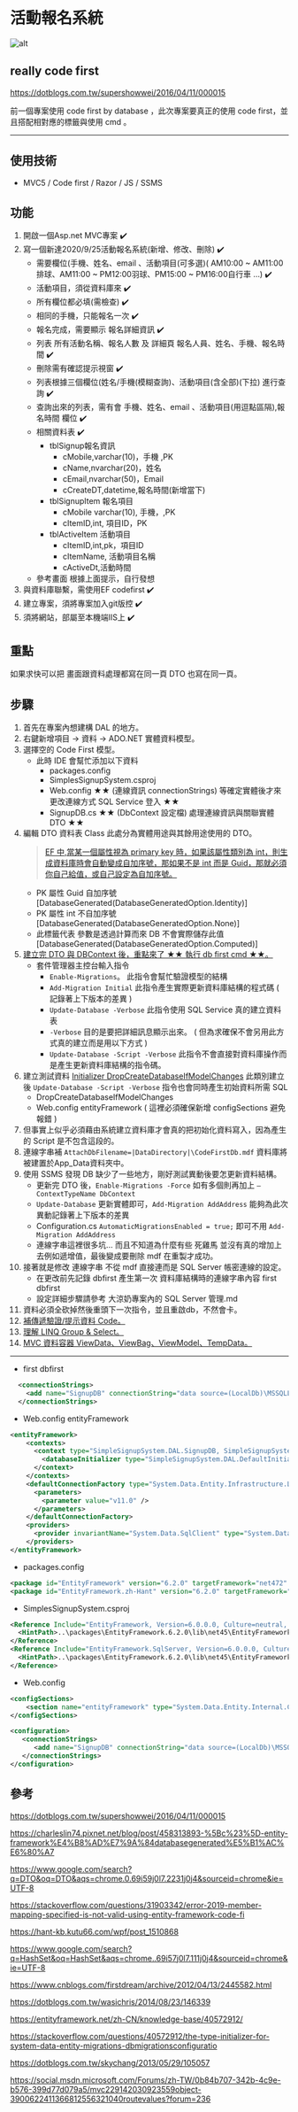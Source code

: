 
# 活動報名系統

![alt](/Test.SimpleSignupSystem/assets/img/tempgif.gif)

## really code first

<https://dotblogs.com.tw/supershowwei/2016/04/11/000015>

前一個專案使用 code first by database ，此次專案要真正的使用 code first，並且搭配相對應的標籤與使用 cmd 。

---

## 使用技術

* MVC5 / Code first / Razor / JS / SSMS

## 功能

1. 開啟一個Asp.net MVC專案 :heavy_check_mark:
2. 寫一個新達2020/9/25活動報名系統(新增、修改、刪除) :heavy_check_mark:
   * 需要欄位(手機、姓名、email 、活動項目(可多選)( AM10:00 ~ AM11:00排球、AM11:00 ~ PM12:00羽球、PM15:00 ~ PM16:00自行車 …) :heavy_check_mark:
   * 活動項目，須從資料庫來 :heavy_check_mark:
   * 所有欄位都必填(需檢查) :heavy_check_mark:
   * 相同的手機，只能報名一次 :heavy_check_mark:
   * 報名完成，需要顯示 報名詳細資訊 :heavy_check_mark:
   * 列表 所有活動名稱、報名人數 及 詳細頁 報名人員、姓名、手機、報名時間 :heavy_check_mark:
   * 刪除需有確認提示視窗 :heavy_check_mark:
   * 列表根據三個欄位(姓名/手機(模糊查詢)、活動項目(含全部)(下拉) 進行查詢 :heavy_check_mark:
   * 查詢出來的列表，需有會 手機、姓名、email 、活動項目(用逗點區隔),報名時間  欄位 :heavy_check_mark:
   * 相關資料表 :heavy_check_mark:
     * tblSignup報名資訊
       * cMobile,varchar(10)，手機 ,PK
       * cName,nvarchar(20)，姓名
       * cEmail,nvarchar(50)，Email
       * cCreateDT,datetime,報名時間(新增當下)
     * tblSignupItem 報名項目
       * cMobile varchar(10), 手機，,PK
       * cItemID,int, 項目ID，PK
     * tblActiveItem 活動項目
       * cItemID,int,pk，項目ID
       * cItemName, 活動項目名稱
       * cActiveDt,活動時間
   * 參考畫面 根據上面提示，自行發想
3. 與資料庫聯繫，需使用EF codefirst :heavy_check_mark:
4. 建立專案，須將專案加入git版控 :heavy_check_mark:
5. 須將網站，部屬至本機端IIS上 :heavy_check_mark:

## 重點

如果求快可以把 畫面跟資料處理都寫在同一頁 DTO 也寫在同一頁。

## 步驟

1. 首先在專案內想建構 DAL 的地方。
2. 右鍵新增項目 -> 資料 -> ADO.NET 實體資料模型。
3. 選擇空的 Code First 模型。
   * 此時 IDE 會幫忙添加以下資料
     * packages.config
     * SimplesSignupSystem.csproj
     * Web.config ★★ (連線資訊 connectionStrings) 等確定實體後才來更改連線方式 SQL Service 登入 ★★
     * SignupDB.cs ★★ (DbContext 設定檔) 處理連線資訊與關聯實體 DTO ★★
4. 編輯 DTO 資料表 Class 此處分為實體用途與其餘用途使用的 DTO。
   > [EF 中,當某一個屬性視為 primary key 時，如果該屬性類別為 int，則生成資料庫時會自動變成自加序號，那如果不是 int 而是 Guid，那就必須你自己給值，或自己設定為自加序號。](https://charleslin74.pixnet.net/blog/post/458313893-%5Bc%23%5D-entity-framework%E4%B8%AD%E7%9A%84databasegenerated%E5%B1%AC%E6%80%A7)
   * PK 屬性 Guid 自加序號 [DatabaseGenerated(DatabaseGeneratedOption.Identity)]
   * PK 屬性 int 不自加序號 [DatabaseGenerated(DatabaseGeneratedOption.None)]
   * 此標籤代表 參數是透過計算而來 DB 不會實際儲存此值 [DatabaseGenerated(DatabaseGeneratedOption.Computed)]
5. [建立完 DTO 與 DBContext 後，重點來了 ★★ 執行 db first cmd ★★。](https://dotblogs.com.tw/supershowwei/2016/04/11/000015)
   * 套件管理器主控台輸入指令
     * `Enable-Migrations`。 此指令會幫忙驗證模型的結構
     * `Add-Migration Initial` 此指令產生實際更新資料庫結構的程式碼 ( 記錄著上下版本的差異 )
     * `Update-Database -Verbose` 此指令使用 SQL Service 真的建立資料表
     * `-Verbose` 目的是要把詳細訊息顯示出來。 ( 但為求確保不會另用此方式真的建立而是用以下方式 )
     * `Update-Database -Script -Verbose` 此指令不會直接對資料庫操作而是產生更新資料庫結構的指令碼。
6. 建立測試資料 [Initializer DropCreateDatabaseIfModelChanges](https://dotblogs.com.tw/wasichris/2014/08/23/146339) 此類別建立後 `Update-Database -Script -Verbose` 指令也會同時產生初始資料所需 SQL
   * DropCreateDatabaseIfModelChanges
   * Web.config entityFramework ( 這裡必須確保新增 configSections 避免報錯 )
7. 但事實上似乎必須藉由系統建立資料庫才會真的把初始化資料寫入，因為產生的 Script 是不包含這段的。
8. 連線字串補 `AttachDbFilename=|DataDirectory|\CodeFirstDb.mdf` 資料庫將被建置於App_Data資料夾中。
9. 使用 SSMS 發現 DB 缺少了一些地方，剛好測試異動後要怎更新資料結構。
    * 更新完 DTO 後，`Enable-Migrations -Force` 如有多個則再加上 `–ContextTypeName DbContext`
    * `Update-Database` 更新實體即可，`Add-Migration AddAddress` 能夠為此次異動記錄著上下版本的差異
    * Configuration.cs `AutomaticMigrationsEnabled = true;` 即可不用 `Add-Migration AddAddress`
    * 連線字串這裡很多坑... 而且不知道為什麼有些 死雞馬 並沒有真的增加上去例如遞增值，最後變成要刪除 mdf 在重製才成功。
10. 接著就是修改 連線字串 不從 mdf 直接連而是 SQL Server 帳密連線的設定。
    * 在更改前先記錄 dbfirst 產生第一次 資料庫結構時的連線字串內容 first dbfirst
    * 設定詳細步驟請參考 大涼奶專案內的 SQL Server 管理.md
11. 資料必須全砍掉然後重頭下一次指令，並且重啟db，不然會卡。
12. [補傳遞驗證/提示資料 Code。](https://social.msdn.microsoft.com/Forums/zh-TW/0b84b707-342b-4c9e-b576-399d77d079a5/mvc229142030923559object-3900622411366812556321040routevalues?forum=236)
13. [理解 LINQ Group & Select。](https://stackoverflow.com/questions/10637760/linq-group-by-and-select-collection)
14. [MVC 資料容器  ViewData、ViewBag、ViewModel、TempData。](https://dotblogs.com.tw/jasonyah/2013/04/18/explain-viewbag-viewdata)

---

* first dbfirst

```XML
  <connectionStrings>
    <add name="SignupDB" connectionString="data source=(LocalDb)\MSSQLLocalDB;AttachDbFilename=|DataDirectory|\CodeFirstDb.mdf;integrated security=True;MultipleActiveResultSets=True;App=EntityFramework" providerName="System.Data.SqlClient" />
  </connectionStrings>
```

* Web.config entityFramework

```XML
<entityFramework>
    <contexts>
      <context type="SimpleSignupSystem.DAL.SignupDB, SimpleSignupSystem">
        <databaseInitializer type="SimpleSignupSystem.DAL.DefaultInitializer, SimpleSignupSystem" />
      </context>
    </contexts>
    <defaultConnectionFactory type="System.Data.Entity.Infrastructure.LocalDbConnectionFactory, EntityFramework">
      <parameters>
        <parameter value="v11.0" />
      </parameters>
    </defaultConnectionFactory>
    <providers>
      <provider invariantName="System.Data.SqlClient" type="System.Data.Entity.SqlServer.SqlProviderServices, EntityFramework.SqlServer" />
    </providers>
</entityFramework>
```

* packages.config

```XML
<package id="EntityFramework" version="6.2.0" targetFramework="net472" />
<package id="EntityFramework.zh-Hant" version="6.2.0" targetFramework="net472" />
```

* SimplesSignupSystem.csproj

```XML
<Reference Include="EntityFramework, Version=6.0.0.0, Culture=neutral, PublicKeyToken=b77a5c561934e089, processorArchitecture=MSIL">
  <HintPath>..\packages\EntityFramework.6.2.0\lib\net45\EntityFramework.dll</HintPath>
</Reference>
<Reference Include="EntityFramework.SqlServer, Version=6.0.0.0, Culture=neutral, PublicKeyToken=b77a5c561934e089, processorArchitecture=MSIL">
  <HintPath>..\packages\EntityFramework.6.2.0\lib\net45\EntityFramework.SqlServer.dll</HintPath>
</Reference>
```

* Web.config

```XML
<configSections>
    <section name="entityFramework" type="System.Data.Entity.Internal.ConfigFile.EntityFrameworkSection, EntityFramework, Version=6.0.0.0, Culture=neutral, PublicKeyToken=b77a5c561934e089" requirePermission="false" />
</configSections>

<configuration>
   <connectionStrings>
      <add name="SignupDB" connectionString="data source=(LocalDb)\MSSQLLocalDB;initial catalog=SimpleSignupSystem.DAL.SignupDB;integrated security=True;MultipleActiveResultSets=True;App=EntityFramework" providerName="System.Data.SqlClient" />
   </connectionStrings>
</configuration>
```

## 參考

<https://dotblogs.com.tw/supershowwei/2016/04/11/000015>

<https://charleslin74.pixnet.net/blog/post/458313893-%5Bc%23%5D-entity-framework%E4%B8%AD%E7%9A%84databasegenerated%E5%B1%AC%E6%80%A7>

<https://www.google.com/search?q=DTO&oq=DTO&aqs=chrome.0.69i59j0l7.2231j0j4&sourceid=chrome&ie=UTF-8>

<https://stackoverflow.com/questions/31903342/error-2019-member-mapping-specified-is-not-valid-using-entity-framework-code-fi>

<https://hant-kb.kutu66.com/wpf/post_1510868>

<https://www.google.com/search?q=HashSet&oq=HashSet&aqs=chrome..69i57j0l7.111j0j4&sourceid=chrome&ie=UTF-8>

<https://www.cnblogs.com/firstdream/archive/2012/04/13/2445582.html>

<https://dotblogs.com.tw/wasichris/2014/08/23/146339>

<https://entityframework.net/zh-CN/knowledge-base/40572912/>

<https://stackoverflow.com/questions/40572912/the-type-initializer-for-system-data-entity-migrations-dbmigrationsconfiguratio>

<https://dotblogs.com.tw/skychang/2013/05/29/105057>

<https://social.msdn.microsoft.com/Forums/zh-TW/0b84b707-342b-4c9e-b576-399d77d079a5/mvc229142030923559object-3900622411366812556321040routevalues?forum=236>
